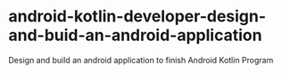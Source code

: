 # android-kotlin-developer-design-and-buid-an-android-application
 Design and build an android application to finish Android Kotlin Program
